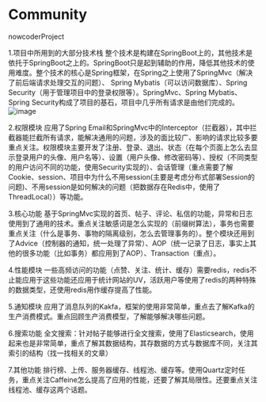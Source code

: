# Community
nowcoderProject

1.项目中所用到的大部分技术栈
        整个技术是构建在SpringBoot上的，其他技术是依托于SpringBoot之上的。SpringBoot只是起到辅助的作用，降低其他技术的使用难度。整个技术的核心是Spring框架，在Spring之上使用了SpringMvc（解决了前后端请求处理交互的问题）、
        Spring Mybatis（可以访问数据库）、Spring Security（用于管理项目中的登录权限等）。SpringMvc、Spring Mybatis、Spring Security构成了项目的基石，项目中几乎所有请求是由他们完成的。 
        ![image](https://github.com/kurskal0/Community/assets/57366502/cf8a5565-253d-400e-bfe0-7862fed91ad7)


2.权限模块
        应用了Spring Email和SpringMvc中的Interceptor（拦截器），其中拦截器能拦截所有请求，能解决通用的问题，涉及的面比较广、影响的请求比较多要重点关注。权限模块主要开发了注册、登录、退出、状态（在每个页面上怎么去显示登录用户的头像、用户名等）、设置（用户头像、修改密码等）、授权（不同类型的用户访问不同的功能，使用Security实现的）、会话管理（重点需要了解Cookie、session、项目中为什么不用session(主要是考虑分布式部署Session的问题)、不用session是如何解决的问题（把数据存在Redis中，使用了ThreadLocal））等功能。

3.核心功能
        基于SpringMvc实现的首页、帖子、评论、私信的功能，异常和日志使用到了通用的技术。重点关注敏感词是怎么实现的（前缀树算法），事务也需要重点关注（什么是事务、事物的隔离级别，怎么去管理事务的）。整个模块还用到了Advice（控制器的通知，统一处理了异常）、AOP（统一记录了日志，事实上其他的很多功能（比如事务）都应用到了AOP）、Transaction（重点）。

4.性能模块
        一些高频访问的功能（点赞、关注、统计、缓存）需要redis，redis不止能应用于这些功能还应用于统计网站的UV，活跃用户等使用了redis的两种特殊的数据类型，还使用redis用作缓存提高了性能。

5.通知模块
        应用了消息队列的Kakfa，框架的使用非常简单，重点去了解Kafka的生产消费模式。重点回顾生产消费模型，了解能够解决哪些问题。

6.搜索功能
        全文搜索：针对帖子能够进行全文搜索，使用了Elasticsearch，使用起来也是非常简单，重点了解其数据结构，其存数据的方式与数据库不同，关注其索引的结构（找一找相关的文章）

7.其他功能
        排行榜、上传、服务器缓存、线程池、缓存等。使用Quartz定时任务，重点关注Caffeine怎么提高了应用的性能，还要了解其局限性。还要重点关注线程池、缓存这两个话题。
